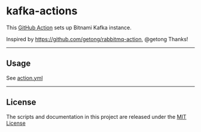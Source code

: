 # kafka-actions

This [GitHub Action](https://github.com/features/actions) sets up Bitnami Kafka instance.

Inspired by https://github.com/getong/rabbitmq-action, @getong Thanks!

---------
## Usage

See [action.yml](action.yml)


---------
## License

The scripts and documentation in this project are released under the [MIT License](LICENSE)